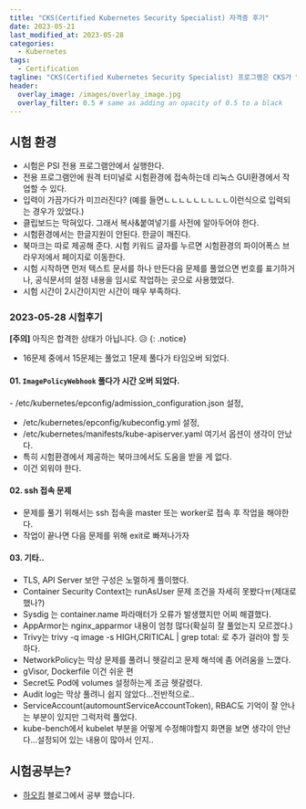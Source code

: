 ```yaml
---
title: "CKS(Certified Kubernetes Security Specialist) 자격증 후기"
date: 2023-05-21
last_modified_at: 2023-05-28
categories:
  - Kubernetes
tags:
  - Certification
tagline: "CKS(Certified Kubernetes Security Specialist) 프로그램은 CKS가 빌드, 배포 및 런타임 중에 컨테이너 기반 애플리케이션 및 Kubernetes 플랫폼을 보호하기 위한 광범위한 모범 사례에 대한 기술, 지식 및 역량을 보유하고 있음을 보증합니다.이 시험에 응시하려면 CKA 인증이 필요합니다."
header:
  overlay_image: /images/overlay_image.jpg
  overlay_filter: 0.5 # same as adding an opacity of 0.5 to a black 
---
```


## 시험 환경
- 시험은 PSI 전용 프로그램안에서 실행한다.
- 전용 프로그램안에 원격 터미널로 시험환경에 접속하는데 리눅스 GUI환경에서 작업할 수 있다.
- 입력이 가끔가다가 미끄러진다? (예를 들면ㄴㄴㄴㄴㄴㄴㄴㄴㄴ이런식으로 입력되는 경우가 있었다.)
- 클립보드는 막혀있다. 그래서 복사&붙여넣기를 사전에 알아두어야 한다.
- 시험환경에서는 한글지원이 안된다. 한글이 깨진다.
- 북마크는 따로 제공해 준다. 시험 키워드 글자를 누르면 시험환경의 파이어폭스 브라우저에서 페이지로 이동한다.
- 시험 시작하면 먼저 텍스트 문서를 하나 만든다음 문제를 풀었으면 번호를 표기하거나, 공식문서의 설정 내용을 임시로 작업하는 곳으로 사용했었다.
- 시험 시간이 2시간이지만 시간이 매우 부족하다.

### 2023-05-28 시험후기
**[주의]** 아직은 합격한 상태가 아닙니다. 😥
{: .notice}

- 16문제 중에서 15문제는 풀었고 1문제 풀다가 타임오버 되었다.

#### 01. `ImagePolicyWebhook` 풀다가 시간 오버 되었다.

​- /etc/kubernetes/epconfig/admission_configuration.json 설정,
- /etc/kubernetes/epconfig/kubeconfig.yml 설정,
- /etc/kubernetes/manifests/kube-apiserver.yaml 여기서 옵션이 생각이 안났다.
- 특히 시험환경에서 제공하는 북마크에서도 도움을 받을 게 없다.
- 이건 외워야 한다.


#### 02. ssh 접속 문제
- 문제를 풀기 위해서는 ssh 접속을 master 또는 worker로 접속 후 작업을 해야한다. 
- 작업이 끝나면 다음 문제를 위해 exit로 빠져나가자
​

#### 03. 기타..
- TLS, API Server 보안 구성은 노멀하게 풀이했다.
- Container Security Context는 runAsUser 문제 조건을 자세히 못봤다ㅠ(제대로 했나?)
- Sysdig 는 container.name 파라매터가 오류가 발생했지만 어찌 해결했다.
- AppArmor는 nginx_apparmor 내용이 엄청 많다(확실히 잘 풀었는지 모르겠다.)
- Trivy는 trivy -q image -s HIGH,CRITICAL <images> | grep total: 로 추가 걸러야 할 듯하다.
- NetworkPolicy는 막상 문제를 풀려니 헷갈리고 문제 해석에 좀 어려움을 느꼈다.
- gVisor, Dockerfile 이건 쉬운 편
- Secret도 Pod에 volumes 설정하는게 조금 헷갈렸다.
- Audit log는 막상 풀려니 쉽지 않았다...전반적으로..
- ServiceAccount(automountServiceAccountToken), RBAC도 기억이 잘 안나는 부분이 있지만 그럭저럭 풀었다.
- kube-bench에서 kubelet 부분을 어떻게 수정해야할지 화면을 보면 생각이 안난다...설정되어 있는 내용이 많아서 인지..

## 시험공부는?
- [하오킴](https://www.hao.kim/leaning/cks) 블로그에서 공부 했습니다.